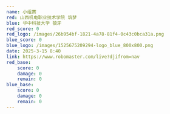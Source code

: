```yaml
---
name: 小组赛
red: 山西机电职业技术学院 筑梦
blue: 华中科技大学 狼牙
red_score: 0
red_logo: /images/26b954bf-1821-4a78-81f4-0c43c0bca31a.png
blue_score: 0
blue_logo: /images/1525675209294-logo_blue_800x800.png
date: 2025-3-15 8:40
link: https://www.robomaster.com/live?djifrom=nav
red_base: 
    score: 0
    damage: 0
    remain: 0
blue_base:
    score: 0
    damage: 0
    remain: 0
---
```

